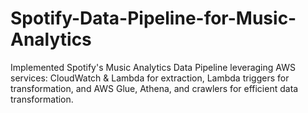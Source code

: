 # Spotify-Data-Pipeline-for-Music-Analytics
Implemented Spotify's Music Analytics Data Pipeline leveraging AWS services: CloudWatch &amp; Lambda for extraction, Lambda triggers for transformation, and AWS Glue, Athena, and crawlers for efficient data transformation.
